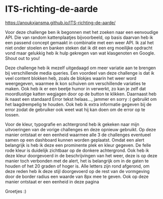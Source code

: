# ITS-richting-de-aarde

https://anoukxjansma.github.io/ITS-richting-de-aarde/

Voor deze challenge ben ik begonnen met het zoeken naar een eenvoudige API. Die van random kattenplaatjes bijvoorbeeld, op basis daarvan heb ik een passend concept gemaakt in combinatie met een weer API. Ik zal het niet onder stoelen en banken steken dat ik dit een erg moeilijke opdracht vond maar gelukkig heb ik hulp gekregen van wat klasgenoten en Google. Shout out to you!

Deze challenge heb ik mezelf uitgedaagd om meer variatie aan te brengen bij verschillende media queries. Een voordeel van deze challenge is dat ik veel content blokken heb, zoals de blokjes waarin het weer word weergegeven, waarmee ik kon schuiven om verschillende variaties te maken. Ook heb ik er een beetje humor in verwerkt, zo kan je zelf dat moordlustige katten wegjagen door op de button te klikken. Daarnaast heb ik naast een standaard Error tekst helaas..., jammer en sorry :( gebruikt om het laagdrempelig te houden. Ook heb ik extra informatie gegeven bij de error zodat de gebruiker ook weet wat hij kan doen om de error op te lossen.

Voor de kleur, typografie en achtergrond heb ik gekeken naar mijn uitvoeringen van de vorige challenges en deze opnieuw gebruikt. Op deze manier ontstaat er een eenheid waarmee alle 3 de challenges eventueel samen op een dashboard kunnen worden geplaatst. Omdat een alert belangrijk is heb ik deze een prominente plek en kleur gegeven. De felle rode kleur is duidelijk zichtbaar op de donkere achtergrond. Ook heb ik deze kleur doorgevoerd in de beschrijvingen van het weer, deze is op deze manier toch verbonden met de alert, het is belangrijk om in de gaten te houden of het 20 graden of hoger is. Alle letters zijn rond afgerond, om deze reden heb ik deze stijl doorgevoerd op de rest van de vormgeving door de border radius een waarde van 8px mee te geven. Ook op deze manier ontstaat er een eenheid in deze pagina

Groetjes :)
